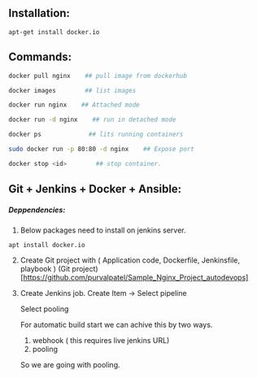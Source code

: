 Installation:
-------------

`apt-get install docker.io`

Commands:
---------
```bash
docker pull nginx    ## pull image from dockerhub

docker images        ## list images

docker run nginx    ## Attached mode

docker run -d nginx    ## run in detached mode

docker ps             ## lits running containers

sudo docker run -p 80:80 -d nginx    ## Expose port

docker stop <id>        ## stop container.
```
Git + Jenkins + Docker + Ansible:
---------------------------------

##### Deppendencies:
1. Below packages need to install on jenkins server.
```
apt install docker.io
```

2. Create Git project with ( Application code, Dockerfile, Jenkinsfile, playbook )
    (Git project)[https://github.com/purvalpatel/Sample_Nginx_Project_autodevops]

3. Create Jenkins job.
   Create Item -> Select pipeline
   
   Select pooling
   
   For automatic build start we can achive this by two ways.
    1. webhook         ( this requires live jenkins URL)
    2. pooling
  
    So we are going with pooling.
